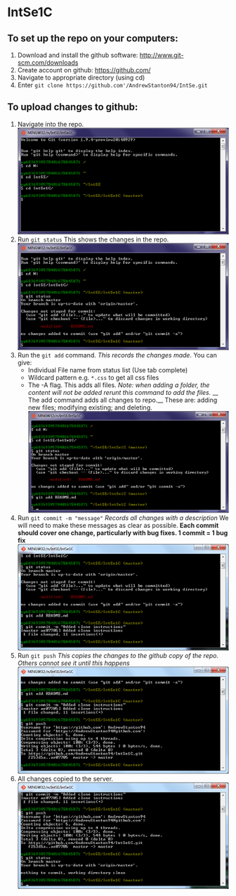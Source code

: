 # IntSe1C

## To set up the repo on your computers:
1. Download and install the github software: http://www.git-scm.com/downloads
2. Create account on github: https://github.com/
3. Navigate to appropriate directory (using cd)
4. Enter `git clone https://github.com'/AndrewStanton94/IntSe.git`


## To upload changes to github:
1. Navigate into the repo.
	![alt text](https://github.com/AndrewStanton94/IntSe1C/blob/master/gitGuide/cdTo.png "cdTo")
2. Run `git status` This shows the changes in the repo.
	![alt text](https://github.com/AndrewStanton94/IntSe1C/blob/master/gitGuide/status.png "status")
3. Run the `git add` command. _This records the changes made._ You can give:
	* Individual File name from status list (Use tab complete)
	* Wildcard pattern e.g. `*.css` to get all css files
	* The -A flag. This adds all files. _Note: when adding a folder, the content will not be added rerunt this command to add the files._
	__ The add command adds all changes to repo.__ These are: adding new files; modifying existing; and deleting.
	![alt text](https://github.com/AndrewStanton94/IntSe1C/blob/master/gitGuide/add.png "add")
4. Run `git commit -m "message"` _Records all changes with a description_ We will need to make these messages as clear as possible.
	__Each commit should cover one change, particularly with bug fixes. 1 commit = 1 bug fix__
	![alt text](https://github.com/AndrewStanton94/IntSe1C/blob/master/gitGuide/commit.png "commit")
5. Run `git push` _This copies the changes to the github copy of the repo. Others cannot see it until this happens_
	![alt text](https://github.com/AndrewStanton94/IntSe1C/blob/master/gitGuide/push.png "push")
6. All changes copied to the server.
	![alt text](https://github.com/AndrewStanton94/IntSe1C/blob/master/gitGuide/fin.png "fin")
